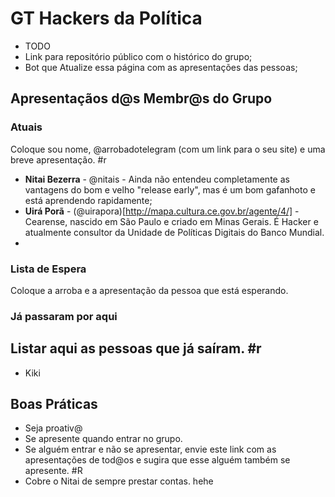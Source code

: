 # GT Hackers da Política

- TODO
 - Link para repositório público com o histórico do grupo;
 - Bot que Atualize essa página com as apresentações das pessoas;


## Apresentaçãos d@s Membr@s do Grupo

### Atuais
Coloque sou nome, @arrobadotelegram (com um link para o seu site) e uma breve apresentação. #r

- **Nitai Bezerra** - @nitais - Ainda não entendeu completamente as vantagens do bom e velho "release early", mas é um bom gafanhoto e está aprendendo rapidamente;
- **Uirá Porã** - (@uirapora)[http://mapa.cultura.ce.gov.br/agente/4/] - Cearense, nascido em São Paulo e criado em Minas Gerais. É Hacker e atualmente consultor da Unidade de Políticas Digitais do Banco Mundial.
- 

### Lista de Espera
Coloque a arroba e a apresentação da pessoa que está esperando.


### Já passaram por aqui
Listar aqui as pessoas que já saíram. #r
- 
- Kiki



## Boas Práticas
- Seja proativ@
 - Se apresente quando entrar no grupo. 
 - Se alguém entrar e não se apresentar, envie este link  com as apresentações de tod@os e sugira que esse alguém também se apresente. #R
 - Cobre o Nitai de sempre prestar contas. hehe
